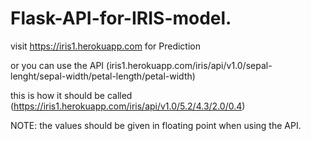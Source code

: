 # Flask-API-for-IRIS-model.
visit https://iris1.herokuapp.com for Prediction

or you can use the API (iris1.herokuapp.com/iris/api/v1.0/sepal-lenght/sepal-width/petal-length/petal-width)

this is how it should be called (https://iris1.herokuapp.com/iris/api/v1.0/5.2/4.3/2.0/0.4)

NOTE: the values should be given in floating point when using the API. 
